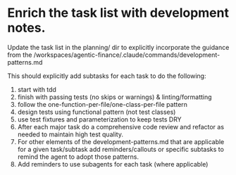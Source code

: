 # Enrich the task list with development notes.

Update the task list in the planning/ dir to explicitly incorporate the guidance from the /workspaces/agentic-finance/.claude/commands/development-patterns.md

This should explicitly add subtasks for each task to do the following:
1. start with tdd
2. finish with passing tests (no skips or warnings) & linting/formatting
3. follow the one-function-per-file/one-class-per-file pattern
4. design tests using functional pattern (not test classes)
5. use test fixtures and parameterization to keep tests DRY
6. After each major task do a comprehensive code review and refactor as needed to maintain high test quality.
7. For other elements of the development-patterns.md that are applicable for a given task/subtask add reminders/callouts or specific subtasks to remind the agent to adopt those patterns.
8. Add reminders to use subagents for each task (where applicable)
